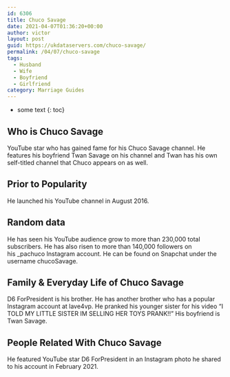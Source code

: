 ```yaml
---
id: 6306
title: Chuco Savage
date: 2021-04-07T01:36:20+00:00
author: victor
layout: post
guid: https://ukdataservers.com/chuco-savage/
permalink: /04/07/chuco-savage
tags:
  - Husband
  - Wife
  - Boyfriend
  - Girlfriend
category: Marriage Guides
---
```


* some text
{: toc}


## Who is Chuco Savage



YouTube star who has gained fame for his Chuco Savage channel. He features his boyfriend Twan Savage on his channel and Twan has his own self-titled channel that Chuco appears on as well. 

                
                
                
## Prior to Popularity



He launched his YouTube channel in August 2016.

                
                
                
## Random data



He has seen his YouTube audience grow to more than 230,000 total subscribers. He has also risen to more than 140,000 followers on his _pachuco Instagram account. He can be found on Snapchat under the username chucoSavage. 

                
                
                
## Family & Everyday Life of Chuco Savage



D6 ForPresident is his brother. He has another brother who has a popular Instagram account at lave4vp. He pranked his younger sister for his video &#8220;I TOLD MY LITTLE SISTER IM SELLING HER TOYS PRANK!!&#8221; His boyfriend is Twan Savage.

                
                
                
## People Related With Chuco Savage



He featured YouTube star D6 ForPresident in an Instagram photo he shared to his account in February 2021.

                
              
            
          
          
          